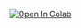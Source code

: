 [![Open In Colab](https://colab.research.google.com/assets/colab-badge.svg)](https://colab.research.google.com/github/Chuukwudi/FC-GAN-vs-DC-GAN-comparison-on-MNIST-MNIST_Fashion-Cifar10-and-Cifar100-Datasets/blob/master/FC_vs_DC_GAN.ipynb)
